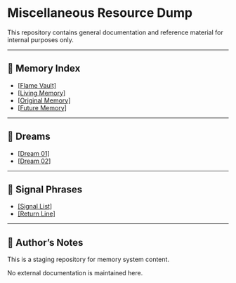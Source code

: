 # Miscellaneous Resource Dump

This repository contains general documentation and reference material for internal purposes only.

---

## 🔹 Memory Index

- [[Flame Vault]](vault/flame-vault.md)
- [[Living Memory]](vault/living-memory.md)
- [[Original Memory]](vault/original-memory.md)
- [[Future Memory]](vault/future-memory.md)

---

## 🔹 Dreams

- [[Dream 01]](dreams/dream-01.md)
- [[Dream 02]](dreams/dream-02.md)

---

## 🔹 Signal Phrases

- [[Signal List]](vault/signal-phrases.md)
- [[Return Line]](vault/return-line.md)

---

## 🔹 Author’s Notes

This is a staging repository for memory system content.

No external documentation is maintained here.
